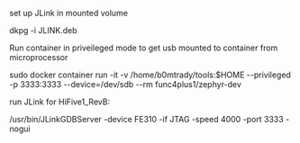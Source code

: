 set up JLink in mounted volume

dkpg -i JLINK.deb

Run container in priveileged mode to get usb mounted to container from microprocessor 

sudo docker container run -it -v /home/b0mtrady/tools:$HOME --privileged -p 3333:3333 --device=/dev/sdb --rm func4plus1/zephyr-dev

run JLink for HiFive1_RevB: 

/usr/bin/JLinkGDBServer -device FE310 -if JTAG -speed 4000 -port 3333 -nogui

